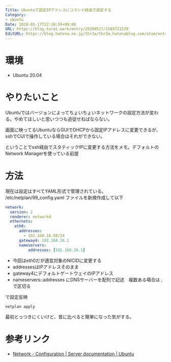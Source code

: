 ```yaml
---
Title: Ubuntuで固定IPアドレスにコマンド経由で設定する
Category:
- ubuntu
Date: 2020-05-17T22:18:59+09:00
URL: https://blog.turai.work/entry/20200517/1589721539
EditURL: https://blog.hatena.ne.jp/thr3a/thr3a.hatenablog.com/atom/entry/26006613569517665
---
```


# 環境

- Ubuntu 20.04

# やりたいこと

Ubuntuではバージョンによってちょいちょいネットワークの設定方法が変わる。やめてほしいと思いつつも追従せねばならない。

画面に映ってるUbuntuならGUIでDHCPから固定IPアドレスに変更できるが、sshでCUIで操作している場合はそれができない。

ということでssh経由でスタティックIPに変更する方法をメモ。デフォルトのNetwork Managerを使っている前提

# 方法

現在は設定はすべてYAML形式で管理されている。 /etc/netplan/99_config.yaml ファイルを新規作成して以下

```yaml
network:
  version: 2
  renderer: networkd
  ethernets:
    eth0:
      addresses:
        - 192.168.16.50/24
      gateway4: 192.168.16.1
      nameservers:
          addresses: [192.168.16.1]
```

- 今回はeth0だが適宜対象のNICIDに変更する
- addressesはIPアドレスそのまま
- gateway4にデフォルトゲートウェイのIPアドレス
- nameservers::addresses にDNSサーバーを配列で記述　複数ある場合は , で区切る

で設定反映

```
netplan apply
```

最初とっつきにくいけど、昔に比べると簡単になった気がする。

# 参考リンク

- [Network - Configuration | Server documentation | Ubuntu](https://ubuntu.com/server/docs/network-configuration)
